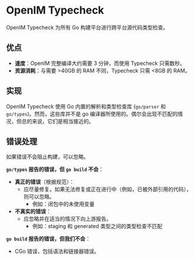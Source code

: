 # OpenIM Typecheck

OpenIM Typecheck 为所有 Go 构建平台进行跨平台源代码类型检查。

## 优点

- **速度**：OpenIM 完整编译大约需要 3 分钟，而使用 Typecheck 只需数秒。
- **资源消耗**：与需要 >40GB 的 RAM 不同，Typecheck 只需 <8GB 的 RAM。

## 实现

OpenIM Typecheck 使用 Go 内置的解析和类型检查库 (`go/parser` 和 `go/types`)。然而，这些库并不是 go 编译器所使用的。偶尔会出现不匹配的情况，但总的来说，它们是相当接近的。

## 错误处理

如果错误不会阻止构建，可以忽略。

**`go/types` 报告的错误，但 `go build` 不会**：
- **真正的错误**（根据规范）：
  - 应尽量修复。如果无法修复或正在进行中（例如，已被外部引用的代码），则可以忽略。
    - 例如：闭包中的未使用变量
- **不真实的错误**：
  - 应忽略并在适当的情况下向上游报告。
    - 例如：staging 和 generated 类型之间的类型检查不匹配

**`go build` 报告的错误，但我们不会**：
- CGo 错误，包括语法和链接器错误。
